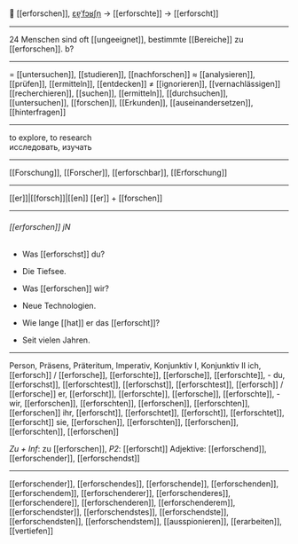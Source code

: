 🔎 [[erforschen]], [ɛɐ̯ˈfɔʁʃn̩](https://youglish.com/pronounce/erforschen/german) → [[erforschte]] → [[erforscht]]

---
24 Menschen sind oft [[ungeeignet]], bestimmte [[Bereiche]] zu [[erforschen]].  b?

---
= [[untersuchen]], [[studieren]], [[nachforschen]]
≈ [[analysieren]], [[prüfen]], [[ermitteln]], [[entdecken]]
≠ [[ignorieren]], [[vernachlässigen]]
[[recherchieren]], [[suchen]], [[ermitteln]], [[durchsuchen]], [[untersuchen]], [[forschen]], [[Erkunden]], [[auseinandersetzen]], [[hinterfragen]]

---
to explore, to research  
исследовать, изучать

---
[[Forschung]], [[Forscher]], [[erforschbar]], [[Erforschung]]

---
[[er]]|[[forsch]]|[[en]]
[[er]] + [[forschen]]


---
###### [[erforschen]] jN
- Was [[erforschst]] du?
- Die Tiefsee.

- Was [[erforschen]] wir?
- Neue Technologien.

- Wie lange [[hat]] er das [[erforscht]]?
- Seit vielen Jahren.

---
Person, Präsens, Präteritum, Imperativ, Konjunktiv I, Konjunktiv II
ich, [[erforsch]] / [[erforsche]], [[erforschte]], [[erforsche]], [[erforschte]], -
du, [[erforschst]], [[erforschtest]], [[erforschst]], [[erforschtest]], [[erforsch]] / [[erforsche]]
er, [[erforscht]], [[erforschte]], [[erforsche]], [[erforschte]], -
wir, [[erforschen]], [[erforschten]], [[erforschen]], [[erforschten]], [[erforschen]]
ihr, [[erforscht]], [[erforschtet]], [[erforscht]], [[erforschtet]], [[erforscht]]
sie, [[erforschen]], [[erforschten]], [[erforschen]], [[erforschten]], [[erforschen]]

*Zu + Inf*: zu [[erforschen]], *P2*: [[erforscht]]
Adjektive: [[erforschend]], [[erforschender]], [[erforschendst]]

---
[[erforschender]], [[erforschendes]], [[erforschende]], [[erforschenden]], [[erforschendem]], [[erforschenderer]], [[erforschenderes]], [[erforschendere]], [[erforschenderen]], [[erforschenderem]], [[erforschendster]], [[erforschendstes]], [[erforschendste]], [[erforschendsten]], [[erforschendstem]], [[ausspionieren]], [[erarbeiten]], [[vertiefen]]
